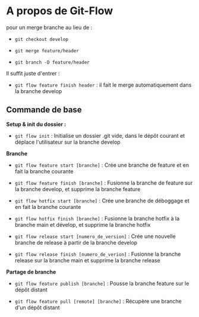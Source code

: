 # A propos de Git-Flow

   pour un merge branche au lieu de :

   - `git checkout develop`

   - `git merge feature/header`

   - `git branch -D feature/header`
   
   Il suffit juste d'entrer : 

   - `git flow feature finish header` : il fait le merge automatiquement dans la branche develop

## Commande de base

**Setup & init du dossier :**

   - `git flow init` : Initialise un dossier .git vide, dans le dépôt courant et déplace l'utilisateur sur la branche develop

**Branche**

   - `git flow feature start [branche]` : Crée une branche de feature et en fait la branche courante

   - `git flow feature finish [branche]` : Fusionne la branche de feature sur la branche develop, et supprime la branche feature 

   - `git flow hotfix start [branche]` : Crée une branche de déboggage et en fait la branche courante

   - `git flow hotfix finish [branche]` : Fusionne la branche hotfix à la branche main et dévelop, et supprime la branche hotfix

   - `git flow release start [numero_de_version]` : Crée une nouvelle branche de release à partir de la branche develop

   - `git flow release finish [numero_de_verion]` : Fusionne la branche release sur la branche main et supprime la branche release


**Partage de branche**

   - `git flow feature publish [branche]` : Pousse la branche feature sur le dépôt distant

   - `git flow feature pull [remote] [branche]` : Récupère une branche d'un dépôt distant